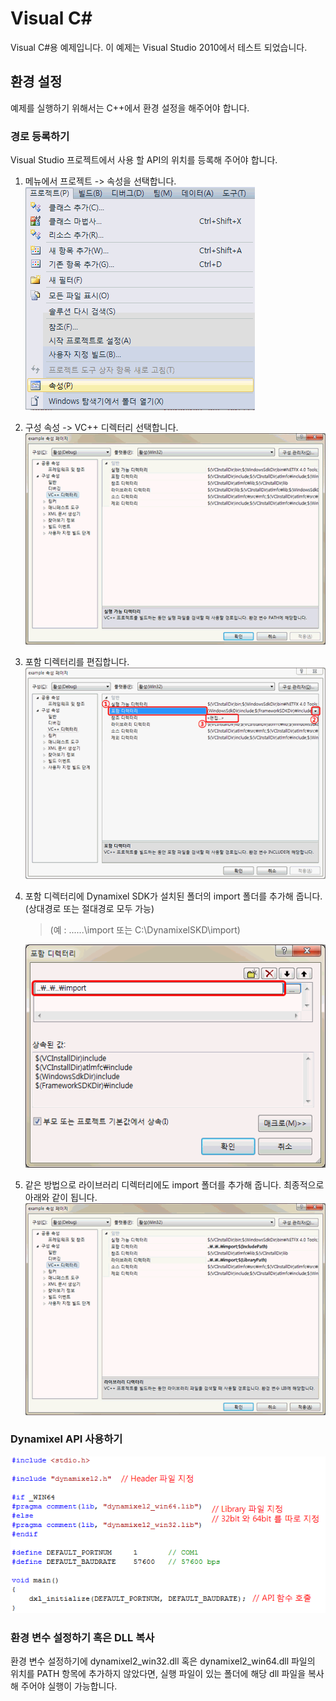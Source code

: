 # Visual C#

Visual C#용 예제입니다.
이 예제는 Visual Studio 2010에서 테스트 되었습니다.

## 환경 설정

예제를 실행하기 위해서는 C++에서 환경 설정을 해주어야 합니다.

### 경로 등록하기

Visual Studio 프로젝트에서 사용 할 API의 위치를 등록해 주어야 합니다.

1. 메뉴에서 프로젝트 -> 속성을 선택합니다.
![img](/assets/images/sw/sdk/visual_2.gif)

2. 구성 속성 -> VC++ 디렉터리 선택합니다.
![img](/assets/images/sw/sdk/visual_3.gif)

3. 포함 디렉터리를 편집합니다.
![img](/assets/images/sw/sdk/visual_1.gif)

4. 포함 디렉터리에 Dynamixel SDK가 설치된 폴더의 import 폴더를 추가해 줍니다.
(상대경로 또는 절대경로 모두 가능)

    > (예 : ..\..\..\import 또는 C:\DynamixelSKD\import)

    ![img](/assets/images/sw/sdk/visual_4.gif)

5. 같은 방법으로 라이브러리 디렉터리에도 import 폴더를 추가해 줍니다.
  최종적으로 아래와 같이 됩니다.
![img](/assets/images/sw/sdk/visual_5.gif)

### Dynamixel API 사용하기

![img](/assets/images/sw/sdk/visual_6.gif)

### 환경 변수 설정하기 혹은 DLL 복사

환경 변수 설정하기에 dynamixel2_win32.dll 혹은 dynamixel2_win64.dll 파일의 위치를 PATH 항목에 추가하지 않았다면, 실행 파일이 있는 폴더에 해당 dll 파일을 복사해 주어야 실행이 가능합니다.
